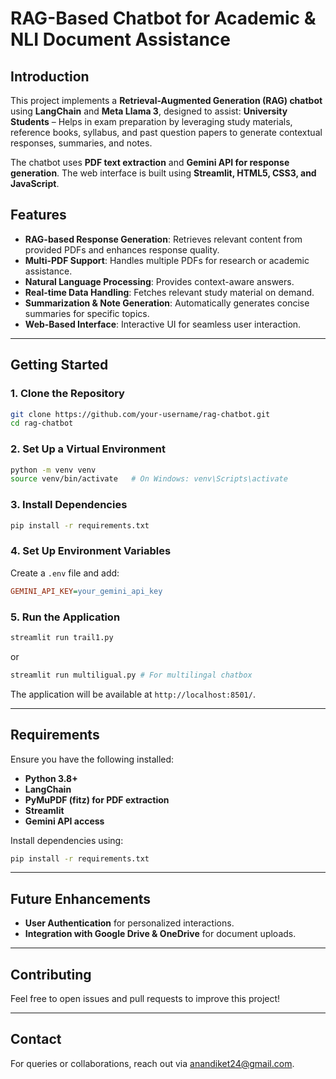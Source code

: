 # RAG-Based Chatbot for Academic & NLI Document Assistance

## Introduction
This project implements a **Retrieval-Augmented Generation (RAG) chatbot** using **LangChain** and **Meta Llama 3**, designed to assist:
**University Students** – Helps in exam preparation by leveraging study materials, reference books, syllabus, and past question papers to generate contextual responses, summaries, and notes.

The chatbot uses **PDF text extraction** and **Gemini API for response generation**. The web interface is built using **Streamlit, HTML5, CSS3, and JavaScript**.

## Features
- **RAG-based Response Generation**: Retrieves relevant content from provided PDFs and enhances response quality.
- **Multi-PDF Support**: Handles multiple PDFs for research or academic assistance.
- **Natural Language Processing**: Provides context-aware answers.
- **Real-time Data Handling**: Fetches relevant study material on demand.
- **Summarization & Note Generation**: Automatically generates concise summaries for specific topics.
- **Web-Based Interface**: Interactive UI for seamless user interaction.

---

## Getting Started
### 1. Clone the Repository
```bash
git clone https://github.com/your-username/rag-chatbot.git
cd rag-chatbot
```

### 2. Set Up a Virtual Environment
```bash
python -m venv venv
source venv/bin/activate   # On Windows: venv\Scripts\activate
```

### 3. Install Dependencies
```bash
pip install -r requirements.txt
```

### 4. Set Up Environment Variables
Create a `.env` file and add:
```ini
GEMINI_API_KEY=your_gemini_api_key
```

### 5. Run the Application
```bash
streamlit run trail1.py
```
or
```bash
streamlit run multiligual.py # For multilingal chatbox
```
The application will be available at `http://localhost:8501/`.

---

## Requirements
Ensure you have the following installed:
- **Python 3.8+**
- **LangChain**
- **PyMuPDF (fitz) for PDF extraction**
- **Streamlit**
- **Gemini API access**

Install dependencies using:
```bash
pip install -r requirements.txt
```

---

## Future Enhancements
- **User Authentication** for personalized interactions.
- **Integration with Google Drive & OneDrive** for document uploads.

---

## Contributing
Feel free to open issues and pull requests to improve this project!

---
## Contact
For queries or collaborations, reach out via [anandiket24@gmail.com](mailto:anandiket24@gmail.com).


